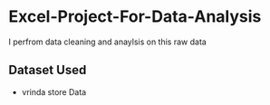 # Excel-Project-For-Data-Analysis
I perfrom data cleaning and anaylsis on this raw data 
## Dataset Used 
- <a >vrinda store Data</a>
